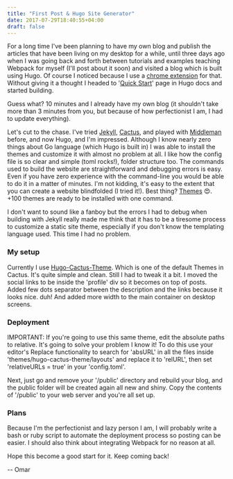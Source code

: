 ```yaml
---
title: "First Post & Hugo Site Generator"
date: 2017-07-29T18:40:55+04:00
draft: false
---
```


For a long time I've been planning to have my own blog and publish the articles that have been living on my desktop for a while, until three days ago when I was going back and forth between tutorials and examples teaching Webpack for myself (I'll post about it soon) and visited a blog which is built using Hugo. Of course I noticed because I use a [chrome extension](https://chrome.google.com/webstore/detail/wappalyzer/gppongmhjkpfnbhagpmjfkannfbllamg?hl=en) for that. Without giving it a thought I headed to '[Quick Start](https://gohugo.io/getting-started/quick-start/)' page in Hugo docs and started building. 

Guess what? 10 minutes and I already have my own blog (it shouldn't take more than 3 minutes from you, but because of how perfectionist I am, I had to update everything).

Let's cut to the chase. I've tried [Jekyll](https://jekyllrb.com/), [Cactus](cactusformac.com), and played with [Middleman](https://middlemanapp.com/) before, and now Hugo, and I'm impressed. Although I know nearly zero things about Go language (which Hugo is built in) I was able to install the themes and customize it with almost no problem at all. I like how the config file is so clear and simple (toml rocks!), folder structure too. The commands used to build the website are straightforward and debugging errors is easy. Even if you have zero experience with the command-line you would be able to do it in a matter of minutes. I'm not kidding, it's easy to the extent that you can create a website blindfolded (I tried it!). Best thing? [Themes](https://themes.gohugo.io/) 😍. +100 themes are ready to be installed with one command.

I don't want to sound like a fanboy but the errors I had to debug when building with Jekyll really made me think that it has to be a tiresome process to customize a static site theme, especially if you don't know the templating language used. This time I had no problem.

### My setup
Currently I use [Hugo-Cactus-Theme](https://github.com/digitalcraftsman/hugo-cactus-theme). Which is one of the default Themes in Cactus. It's quite simple and clean. Still I had to tweak it a bit. I moved the social links to be inside the 'profile' div so it becomes on top of posts. Added few dots separator between the description and the links because it looks nice. duh! And added more width to the main container on desktop screens.

### Deployment
IMPORTANT: If you're going to use this same theme, edit the absolute paths to relative. It's going to solve your problem I know it! To do this use your editor's Replace functionality to search for 'absURL' in all the files inside 'themes/hugo-cactus-theme/layouts' and replace it to 'relURL', then set 'relativeURLs = true' in your 'config.toml'.

Next, just go and remove your '/public' directory and rebuild your blog, and the public folder will be created again all new and shiny. Copy the contents of '/public' to your web server and you're all set up.

### Plans
Because I'm the perfectionist and lazy person I am, I will probably write a bash or ruby script to automate the deployment process so posting can be easier. I should also think about integrating Webpack for no reason at all.

Hope this become a good start for it. Keep coming back!

-- Omar